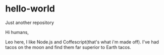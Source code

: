 # hello-world
Just another repository 

Hi humans,

Leo here, I like Node.js and Coffescript(that's what i'm made off).
I've had tacos on the moon and find them far superior to Earth tacos.
